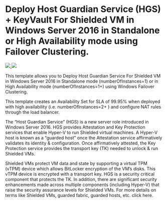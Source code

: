 # Deploy Host Guardian Service (HGS) + KeyVault For Shielded VM in Windows Server 2016 in Standalone or High Availability mode using Failover Clustering.

<a href="https://portal.azure.com/#create/Microsoft.Template/uri/https%3A%2F%2Fraw.githubusercontent.com%2Fuday31in%2Fazure-quickstart-templates%2Fmaster%2Fhgs%2Fazuredeploy.json" target="_blank">
    <img src="http://azuredeploy.net/deploybutton.png"/>
</a>
<a href="http://armviz.io/#/?load=https%3A%2F%2Fraw.githubusercontent.com%2Fuday31in%2Fazure-quickstart-templates%2Fmaster%2Fhgs%2Fazuredeploy.json" target="_blank">
    <img src="http://armviz.io/visualizebutton.png"/>
</a>

This template allows you to Deploy Host Guardian Service For Shielded VM in Windows Server 2016 in Standalone mode (numberOfInstances=1) or in High Availability mode (numberOfInstances=1+) using Windows Failover Clustering.

This template creates an Availability Set for SLA of 99.95% when deployed with high availability (i.e. numberOfInstances=2+ ) and configure NAT rules through the load balancer. 

The “Host Guardian Service” (HGS) is a new server role introduced in Windows Server 2016. HGS provides Attestation and Key Protection services that enable Hyper-V to run Shielded virtual machines. A Hyper-V host is known as a “guarded host” once the Attestation service affirmatively validates its identity & configuration. Once affirmatively attested, the Key Protection service provides the transport key (TK) needed to unlock & run Shielded VMs.

Shielded VMs protect VM data and state by supporting a virtual TPM (vTPM) device which allows BitLocker encryption of the VM’s disks. This vTPM device is encrypted with a transport key. HGS is a security critical component that protects the TK. In addition, there are significant security enhancements made across multiple components (including Hyper-V) that raise the security assurance levels for Shielded VMs. For more details on terms like Shielded VMs, guarded fabric, guarded hosts, etc. click here.